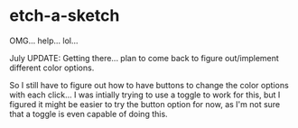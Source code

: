 # etch-a-sketch
OMG... help... lol...

July UPDATE:
Getting there... plan to come back to figure out/implement different color options.

So I still have to figure out how to have buttons to change the color options with each click... I was intially trying to use a toggle to work for this, but I figured it might be easier to try the button option for now, as I'm not sure that a toggle is even capable of doing this.